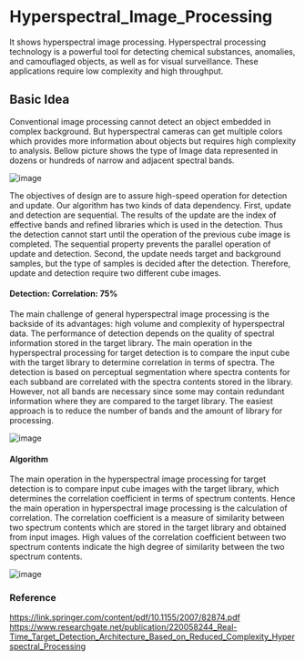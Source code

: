 # Hyperspectral_Image_Processing
It shows hyperspectral image processing. Hyperspectral processing technology is a powerful tool for detecting chemical substances, anomalies, and camouflaged objects, as well as for visual surveillance. These applications require low complexity and high throughput. 

## Basic Idea
Conventional image processing cannot detect an object embedded in complex background. But hyperspectral cameras can get multiple colors which provides more information about objects but requires high complexity to analysis. Bellow picture shows the type of Image data represented in dozens or hundreds of narrow and adjacent spectral bands.

![image](https://user-images.githubusercontent.com/52392004/88082589-eab14e00-cbbc-11ea-8361-7ad41d32f9fd.png)

The objectives of design are to assure high-speed operation for detection and update. Our algorithm has two kinds of data dependency. First, update and detection are sequential. The results of the update are the index of effective bands and refined libraries which is used in the detection. Thus the detection cannot start until the operation of the previous cube image is completed. The sequential property prevents the parallel operation of update and detection. Second, the update needs target and background samples, but the type of samples is decided after the detection. Therefore, update and detection require two different cube images.

#### Detection: Correlation: 75%

The main challenge of general hyperspectral image processing is the backside of its advantages: high volume and complexity of hyperspectral data. The performance
of detection depends on the quality of spectral information stored in the target library. The main operation in the hyperspectral processing for target detection is to compare the input cube with the target library to determine correlation in terms of spectra. The detection is based on perceptual segmentation where spectra contents for each subband are correlated with the spectra contents stored in the library. However, not all bands are necessary since some may contain redundant information where they are compared to the target library. The easiest approach is to reduce the number of bands and the amount of library for processing. 

![image](https://user-images.githubusercontent.com/52392004/88082931-614e4b80-cbbd-11ea-8233-c4b515a05461.png)

#### Algorithm

The main operation in the hyperspectral image processing for target detection is to compare input cube images with the target library, which determines the correlation coefficient in terms of spectrum contents.  Hence the main operation in hyperspectral image processing is the calculation of correlation. The correlation coefficient is a measure of similarity between two spectrum contents which are stored in the target library and obtained from input images. High values of the correlation coefficient between two spectrum contents indicate the high degree of similarity between the two spectrum contents.

![image](https://user-images.githubusercontent.com/52392004/88083106-9b1f5200-cbbd-11ea-8fd2-cbba9eede2b5.png)


### Reference
https://link.springer.com/content/pdf/10.1155/2007/82874.pdf
https://www.researchgate.net/publication/220058244_Real-Time_Target_Detection_Architecture_Based_on_Reduced_Complexity_Hyperspectral_Processing
